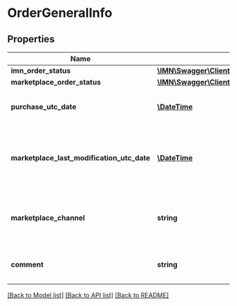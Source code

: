 # OrderGeneralInfo

## Properties
Name | Type | Description | Notes
------------ | ------------- | ------------- | -------------
**imn_order_status** | [**\IMN\Swagger\Client\Model\ImnOrderStatus**](ImnOrderStatus.md) |  | 
**marketplace_order_status** | [**\IMN\Swagger\Client\Model\MarketplaceOrderStatus**](MarketplaceOrderStatus.md) |  | 
**purchase_utc_date** | [**\DateTime**](\DateTime.md) | The purchase date of this order | 
**marketplace_last_modification_utc_date** | [**\DateTime**](\DateTime.md) | The last modification UTC date done by the marketplace on this order | 
**marketplace_channel** | **string** | Useful to identify the origin of the order. For example in Cdiscount. | [optional] 
**comment** | **string** | The comment associated to this order | [optional] 

[[Back to Model list]](../README.md#documentation-for-models) [[Back to API list]](../README.md#documentation-for-api-endpoints) [[Back to README]](../README.md)


